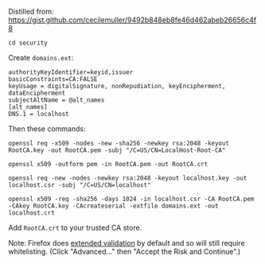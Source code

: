 Distilled from: https://gist.github.com/cecilemuller/9492b848eb8fe46d462abeb26656c4f8

```
cd security
```

Create `domains.ext`:
```
authorityKeyIdentifier=keyid,issuer
basicConstraints=CA:FALSE
keyUsage = digitalSignature, nonRepudiation, keyEncipherment, dataEncipherment
subjectAltName = @alt_names
[alt_names]
DNS.1 = localhost
```

Then these commands:
```
openssl req -x509 -nodes -new -sha256 -newkey rsa:2048 -keyout RootCA.key -out RootCA.pem -subj "/C=US/CN=LocalHost-Root-CA"

openssl x509 -outform pem -in RootCA.pem -out RootCA.crt

openssl req -new -nodes -newkey rsa:2048 -keyout localhost.key -out localhost.csr -subj "/C=US/CN=localhost"

openssl x509 -req -sha256 -days 1024 -in localhost.csr -CA RootCA.pem -CAkey RootCA.key -CAcreateserial -extfile domains.ext -out localhost.crt
```

Add `RootCA.crt` to your trusted CA store.

Note: Firefox does [extended validation](https://wikipedia.org/wiki/Extended_Validation_Certificate) by default and so will still require whitelisting. (Click "Advanced..." then "Accept the Risk and Continue".)
